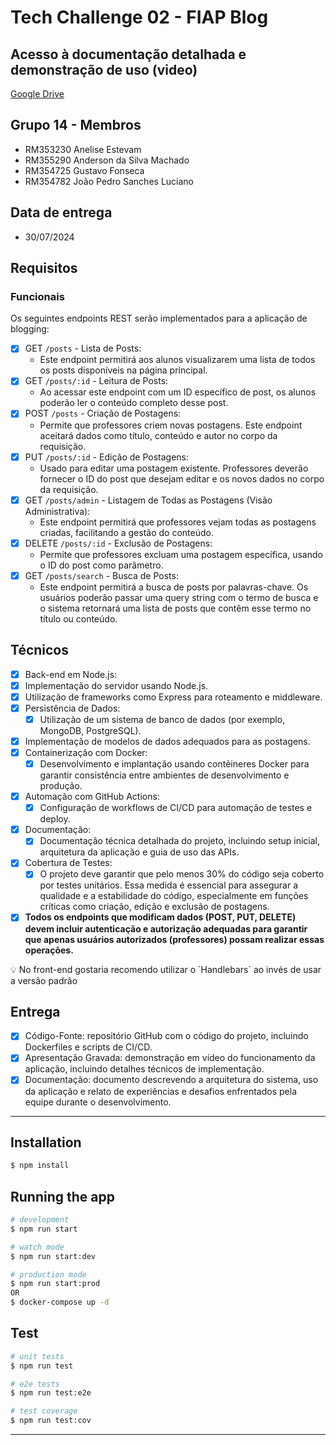 # Tech Challenge 02 - FIAP Blog

## Acesso à documentação detalhada e demonstração de uso (video)
[Google Drive](https://drive.google.com/drive/folders/1QijxbspnrMZKeb8-Zxw6bKx7RnHi27fB)

## Grupo 14 - Membros
- RM353230 Anelise Estevam
- RM355290 Anderson da Silva Machado 
- RM354725 Gustavo Fonseca
- RM354782 João Pedro Sanches Luciano 

## Data de entrega
- 30/07/2024

## Requisitos
### Funcionais
Os seguintes endpoints REST serão implementados para a aplicação de blogging:

- [X] GET `/posts` - Lista de Posts:
  - Este endpoint permitirá aos alunos visualizarem uma lista de todos os posts disponíveis na página principal.
- [X] GET `/posts/:id` - Leitura de Posts:
  - Ao acessar este endpoint com um ID específico de post, os alunos poderão ler o conteúdo completo desse post.
- [X] POST `/posts` - Criação de Postagens:
  - Permite que professores criem novas postagens. Este endpoint aceitará dados como título, conteúdo e autor no corpo da requisição.
- [X] PUT `/posts/:id` - Edição de Postagens:
  - Usado para editar uma postagem existente. Professores deverão fornecer o ID do post que desejam editar e os novos dados no corpo da requisição.
- [X] GET `/posts/admin` - Listagem de Todas as Postagens (Visão Administrativa):
  - Este endpoint permitirá que professores vejam todas as postagens criadas, facilitando a gestão do conteúdo.
- [X] DELETE `/posts/:id` - Exclusão de Postagens:
  - Permite que professores excluam uma postagem específica, usando o ID do post como parâmetro.
- [X] GET `/posts/search` - Busca de Posts:
  - Este endpoint permitirá a busca de posts por palavras-chave. Os usuários poderão passar uma query string com o termo de busca e o sistema retornará uma lista de posts que contêm esse termo no título ou conteúdo.

## Técnicos
- [X] Back-end em Node.js:
- [X] Implementação do servidor usando Node.js.
- [X] Utilização de frameworks como Express para roteamento e middleware.
- [X] Persistência de Dados:
  - [X] Utilização de um sistema de banco de dados (por exemplo, MongoDB, PostgreSQL).
- [X] Implementação de modelos de dados adequados para as postagens.
- [X] Containerização com Docker:
  - [X] Desenvolvimento e implantação usando contêineres Docker para garantir consistência entre ambientes de desenvolvimento e produção.
- [X] Automação com GitHub Actions:
  - [X] Configuração de workflows de CI/CD para automação de testes e deploy.
- [X] Documentação:
  - [X] Documentação técnica detalhada do projeto, incluindo setup inicial, arquitetura da aplicação e guia de uso das APIs.
- [X] Cobertura de Testes:
  - [X] O projeto deve garantir que pelo menos 30% do código seja coberto por testes unitários. Essa medida é essencial para assegurar a qualidade e a estabilidade do código, especialmente em funções críticas como criação, edição e exclusão de postagens.
- [X] **Todos os endpoints que modificam dados (POST, PUT, DELETE) devem incluir autenticação e autorização adequadas para garantir que apenas usuários autorizados (professores) possam realizar essas operações.**

<aside>
💡 No front-end gostaria recomendo utilizar o `Handlebars` ao invés de usar a versão padrão
</aside>

## Entrega

- [X] Código-Fonte: repositório GitHub com o código do projeto, incluindo Dockerfiles e scripts de CI/CD.
- [X] Apresentação Gravada: demonstração em vídeo do funcionamento da aplicação, incluindo detalhes técnicos de implementação.
- [X] Documentação: documento descrevendo a arquitetura do sistema, uso da aplicação e relato de experiências e desafios enfrentados pela equipe durante o desenvolvimento.

---

## Installation

```bash
$ npm install
```

## Running the app

```bash
# development
$ npm run start

# watch mode
$ npm run start:dev

# production mode
$ npm run start:prod
OR
$ docker-compose up -d
```

## Test

```bash
# unit tests
$ npm run test

# e2e tests
$ npm run test:e2e

# test coverage
$ npm run test:cov
```

---

